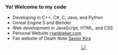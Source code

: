 ### Yo! Welcome to my code
- Developing in C++, C#, C, Java, and Python
- Unreal Engine 5 and Blender
- Web development in JavaScript, HTML, and CSS
- Personal Website <a href="https://bjeker.github.io/ryan-bieker/">ryanbieker.com</a>
- Fan website of Death Note <a href="https://bjeker.github.io/savior-kira/">Savior Kira</a>
<p align="center">
  <a href="https://skillicons.dev">
    <img src="https://skillicons.dev/icons?i=cpp,cs,c,java,py,js,ts,react,html,css,unreal,blender,git" />
  </a>
</p>
